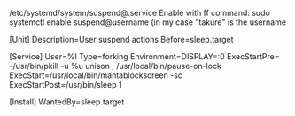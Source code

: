 /etc/systemd/system/suspend@.service
Enable with ff command: sudo systemctl enable suspend@username (in my case "takure" is the username

[Unit]
Description=User suspend actions
Before=sleep.target

[Service]
User=%I
Type=forking
Environment=DISPLAY=:0
ExecStartPre= -/usr/bin/pkill -u %u unison ; /usr/local/bin/pause-on-lock
ExecStart=/usr/local/bin/mantablockscreen -sc
ExecStartPost=/usr/bin/sleep 1

[Install]
WantedBy=sleep.target


